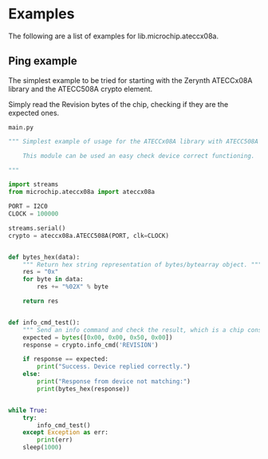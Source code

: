 # Examples

The following are a list of examples for lib.microchip.ateccx08a.

## Ping example


The simplest example to be tried for starting with the Zerynth ATECCx08A library and the ATECC508A crypto element.

Simply read the Revision bytes of the chip, checking if they are the expected ones.



```main.py```

```python
""" Simplest example of usage for the ATECCx08A library with ATECC508A crypto element.

    This module can be used an easy check device correct functioning.

"""

import streams
from microchip.ateccx08a import ateccx08a

PORT = I2C0
CLOCK = 100000

streams.serial()
crypto = ateccx08a.ATECC508A(PORT, clk=CLOCK)


def bytes_hex(data):
    """ Return hex string representation of bytes/bytearray object. """
    res = "0x"
    for byte in data:
        res += "%02X" % byte

    return res


def info_cmd_test():
    """ Send an info command and check the result, which is a chip constant. """
    expected = bytes([0x00, 0x00, 0x50, 0x00])
    response = crypto.info_cmd('REVISION')

    if response == expected:
        print("Success. Device replied correctly.")
    else:
        print("Response from device not matching:")
        print(bytes_hex(response))


while True:
    try:
        info_cmd_test()
    except Exception as err:
        print(err)
    sleep(1000)

```
<!--stackedit_data:
eyJoaXN0b3J5IjpbMTExMTc4MjE3MF19
-->